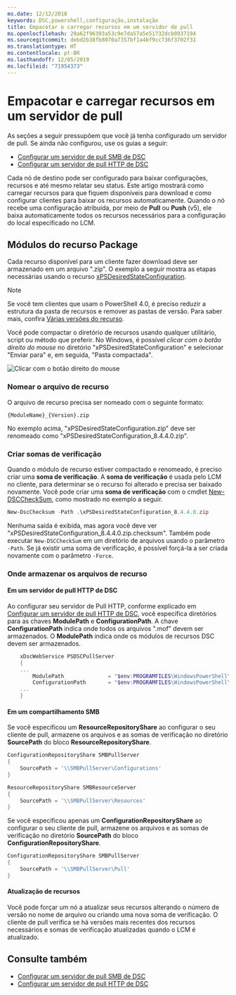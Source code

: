 ```yaml
---
ms.date: 12/12/2018
keywords: DSC,powershell,configuração,instalação
title: Empacotar e carregar recursos em um servidor de pull
ms.openlocfilehash: 29a62f96393a53c9e7da57a5e51732dcb0937194
ms.sourcegitcommit: debd2b38fb8070a7357bf1a4bf9cc736f3702f31
ms.translationtype: HT
ms.contentlocale: pt-BR
ms.lasthandoff: 12/05/2019
ms.locfileid: "71954373"
---
```

# <a name="package-and-upload-resources-to-a-pull-server"></a>Empacotar e carregar recursos em um servidor de pull

As seções a seguir pressupõem que você já tenha configurado um servidor de pull. Se ainda não configurou, use os guias a seguir:

- [Configurar um servidor de pull SMB de DSC](pullServerSmb.md)
- [Configurar um servidor de pull HTTP de DSC](pullServer.md)

Cada nó de destino pode ser configurado para baixar configurações, recursos e até mesmo relatar seu status. Este artigo mostrará como carregar recursos para que fiquem disponíveis para download e como configurar clientes para baixar os recursos automaticamente. Quando o nó recebe uma configuração atribuída, por meio de **Pull** ou **Push** (v5), ele baixa automaticamente todos os recursos necessários para a configuração do local especificado no LCM.

## <a name="package-resource-modules"></a>Módulos do recurso Package

Cada recurso disponível para um cliente fazer download deve ser armazenado em um arquivo ".zip". O exemplo a seguir mostra as etapas necessárias usando o recurso [xPSDesiredStateConfiguration](https://www.powershellgallery.com/packages/xPSDesiredStateConfiguration/8.4.0.0).

> [!NOTE]
> Se você tem clientes que usam o PowerShell 4.0, é preciso reduzir a estrutura da pasta de recursos e remover as pastas de versão. Para saber mais, confira [Várias versões do recurso](../configurations/import-dscresource.md#multiple-resource-versions).

Você pode compactar o diretório de recursos usando qualquer utilitário, script ou método que preferir. No Windows, é possível *clicar com o botão direito do mouse* no diretório "xPSDesiredStateConfiguration" e selecionar "Enviar para" e, em seguida, "Pasta compactada".

![Clicar com o botão direito do mouse](../media/right-click.gif)

### <a name="naming-the-resource-archive"></a>Nomear o arquivo de recurso

O arquivo de recurso precisa ser nomeado com o seguinte formato:

```
{ModuleName}_{Version}.zip
```

No exemplo acima, "xPSDesiredStateConfiguration.zip" deve ser renomeado como "xPSDesiredStateConfiguration_8.4.4.0.zip".

### <a name="create-checksums"></a>Criar somas de verificação

Quando o módulo de recurso estiver compactado e renomeado, é preciso criar uma **soma de verificação**.  A **soma de verificação** é usada pelo LCM no cliente, para determinar se o recurso foi alterado e precisa ser baixado novamente. Você pode criar uma **soma de verificação** com o cmdlet [New-DSCCheckSum](/powershell/module/PSDesiredStateConfiguration/New-DSCCheckSum), como mostrado no exemplo a seguir.

```powershell
New-DscChecksum -Path .\xPSDesiredStateConfiguration_8.4.4.0.zip
```

Nenhuma saída é exibida, mas agora você deve ver "xPSDesiredStateConfiguration_8.4.4.0.zip.checksum". Também pode executar `New-DSCCheckSum` em um diretório de arquivos usando o parâmetro `-Path`. Se já existir uma soma de verificação, é possível forçá-la a ser criada novamente com o parâmetro `-Force`.

### <a name="where-to-store-resource-archives"></a>Onde armazenar os arquivos de recurso

#### <a name="on-a-dsc-http-pull-server"></a>Em um servidor de pull HTTP de DSC

Ao configurar seu servidor de Pull HTTP, conforme explicado em [Configurar um servidor de pull HTTP de DSC](pullServer.md), você especifica diretórios para as chaves **ModulePath** e **ConfigurationPath**. A chave **ConfigurationPath** indica onde todos os arquivos ".mof" devem ser armazenados. O **ModulePath** indica onde os módulos de recursos DSC devem ser armazenados.

```powershell
    xDscWebService PSDSCPullServer
    {
    ...
        ModulePath              = "$env:PROGRAMFILES\WindowsPowerShell\DscService\Modules"
        ConfigurationPath       = "$env:PROGRAMFILES\WindowsPowerShell\DscService\Configuration"
    ...
    }

```

#### <a name="on-an-smb-share"></a>Em um compartilhamento SMB

Se você especificou um **ResourceRepositoryShare** ao configurar o seu cliente de pull, armazene os arquivos e as somas de verificação no diretório **SourcePath** do bloco **ResourceRepositoryShare**.

```powershell
ConfigurationRepositoryShare SMBPullServer
{
    SourcePath = '\\SMBPullServer\Configurations'
}

ResourceRepositoryShare SMBResourceServer
{
    SourcePath = '\\SMBPullServer\Resources'
}
```

Se você especificou apenas um **ConfigurationRepositoryShare** ao configurar o seu cliente de pull, armazene os arquivos e as somas de verificação no diretório **SourcePath** do bloco **ConfigurationRepositoryShare**.

```powershell
ConfigurationRepositoryShare SMBPullServer
{
    SourcePath = '\\SMBPullServer\Pull'
}
```

#### <a name="updating-resources"></a>Atualização de recursos

Você pode forçar um nó a atualizar seus recursos alterando o número de versão no nome de arquivo ou criando uma nova soma de verificação. O cliente de pull verifica se há versões mais recentes dos recursos necessários e somas de verificação atualizadas quando o LCM é atualizado.

## <a name="see-also"></a>Consulte também

- [Configurar um servidor de pull SMB de DSC](pullServerSmb.md)
- [Configurar um servidor de pull HTTP de DSC](pullServer.md)
